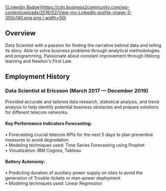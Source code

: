 [![Linkedin Badge](https://cdn.business2community.com/wp-content/uploads/2016/02/View-my-LinkedIn-profile-image-3-300x140.png.png | width=50)](https://www.linkedin.com/in/vijayendra-vashisth/)
## Overview
Data Scientist with a passion for finding the narrative behind data and telling its story. Able to solve business problems through analytical methodologies and programming. Passionate about constant improvement through lifelong learning and Newton's First Law.

## Employment History
### Data Scientist at Ericsson (March 2017 — December 2019)
Provided accurate and tailored data research, statistical analysis, and trend analysis to help identify potential business obstacles and prepare solutions for different telecom networks.
#### Key Performance Indicators Forecasting:
• Forecasting crucial telecom KPIs for the next 5 days to plan preventive measures to avoid degradation
<br>• Modeling techniques used: Time Series Forecasting using Prophet
<br>• Visualization: IBM Cognos, Tableau
#### Battery Autonomy:
• Predicting duration of auxiliary power supply on sites to avoid the generation of Trouble-tickets or man-power deployment
<br>• Modeling techniques used: Linear Regression
